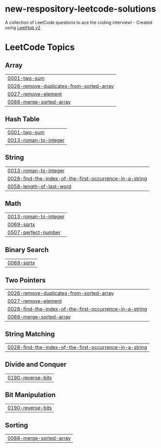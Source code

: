 # new-respository-leetcode-solutions
A collection of LeetCode questions to ace the coding interview! - Created using [LeetHub v2](https://github.com/arunbhardwaj/LeetHub-2.0)

<!---LeetCode Topics Start-->
# LeetCode Topics
## Array
|  |
| ------- |
| [0001-two-sum](https://github.com/paula9898/new-respository-leetcode-solutions/tree/master/0001-two-sum) |
| [0026-remove-duplicates-from-sorted-array](https://github.com/paula9898/new-respository-leetcode-solutions/tree/master/0026-remove-duplicates-from-sorted-array) |
| [0027-remove-element](https://github.com/paula9898/new-respository-leetcode-solutions/tree/master/0027-remove-element) |
| [0088-merge-sorted-array](https://github.com/paula9898/new-respository-leetcode-solutions/tree/master/0088-merge-sorted-array) |
## Hash Table
|  |
| ------- |
| [0001-two-sum](https://github.com/paula9898/new-respository-leetcode-solutions/tree/master/0001-two-sum) |
| [0013-roman-to-integer](https://github.com/paula9898/new-respository-leetcode-solutions/tree/master/0013-roman-to-integer) |
## String
|  |
| ------- |
| [0013-roman-to-integer](https://github.com/paula9898/new-respository-leetcode-solutions/tree/master/0013-roman-to-integer) |
| [0028-find-the-index-of-the-first-occurrence-in-a-string](https://github.com/paula9898/new-respository-leetcode-solutions/tree/master/0028-find-the-index-of-the-first-occurrence-in-a-string) |
| [0058-length-of-last-word](https://github.com/paula9898/new-respository-leetcode-solutions/tree/master/0058-length-of-last-word) |
## Math
|  |
| ------- |
| [0013-roman-to-integer](https://github.com/paula9898/new-respository-leetcode-solutions/tree/master/0013-roman-to-integer) |
| [0069-sqrtx](https://github.com/paula9898/new-respository-leetcode-solutions/tree/master/0069-sqrtx) |
| [0507-perfect-number](https://github.com/paula9898/new-respository-leetcode-solutions/tree/master/0507-perfect-number) |
## Binary Search
|  |
| ------- |
| [0069-sqrtx](https://github.com/paula9898/new-respository-leetcode-solutions/tree/master/0069-sqrtx) |
## Two Pointers
|  |
| ------- |
| [0026-remove-duplicates-from-sorted-array](https://github.com/paula9898/new-respository-leetcode-solutions/tree/master/0026-remove-duplicates-from-sorted-array) |
| [0027-remove-element](https://github.com/paula9898/new-respository-leetcode-solutions/tree/master/0027-remove-element) |
| [0028-find-the-index-of-the-first-occurrence-in-a-string](https://github.com/paula9898/new-respository-leetcode-solutions/tree/master/0028-find-the-index-of-the-first-occurrence-in-a-string) |
| [0088-merge-sorted-array](https://github.com/paula9898/new-respository-leetcode-solutions/tree/master/0088-merge-sorted-array) |
## String Matching
|  |
| ------- |
| [0028-find-the-index-of-the-first-occurrence-in-a-string](https://github.com/paula9898/new-respository-leetcode-solutions/tree/master/0028-find-the-index-of-the-first-occurrence-in-a-string) |
## Divide and Conquer
|  |
| ------- |
| [0190-reverse-bits](https://github.com/paula9898/new-respository-leetcode-solutions/tree/master/0190-reverse-bits) |
## Bit Manipulation
|  |
| ------- |
| [0190-reverse-bits](https://github.com/paula9898/new-respository-leetcode-solutions/tree/master/0190-reverse-bits) |
## Sorting
|  |
| ------- |
| [0088-merge-sorted-array](https://github.com/paula9898/new-respository-leetcode-solutions/tree/master/0088-merge-sorted-array) |
<!---LeetCode Topics End-->